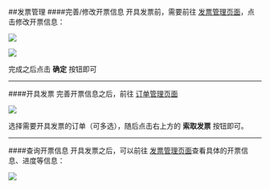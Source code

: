 ##发票管理
####完善/修改开票信息
开具发票前，需要前往 [发票管理页面](http://me.eolinker.com/#/home/user/invoice/detail "发票管理页面")，点击修改开票信息：

![](http://data.eolinker.com/course/JgQwcrQ6ed7aca4bb4de3611572ab71b274b1e500802410)

![](http://data.eolinker.com/course/NVWVC2r7b60ed6dfef419217ab5f2792690a6bf014600bb)

完成之后点击 **确定** 按钮即可

------

####开具发票
完善开票信息之后，前往 [订单管理页面](http://me.eolinker.com/#/home/user/log "订单管理页面")

![](http://data.eolinker.com/course/nA7hrED85437b7d4885b7412e0ebe80aa4f370b680a3722)

选择需要开具发票的订单（可多选），随后点击右上方的 **索取发票** 按钮即可。

---

####查询开票信息
开具发票之后，可以前往 [发票管理页面](http://me.eolinker.com/#/home/user/invoice/detail "发票管理页面")查看具体的开票信息、进度等信息：

![](http://data.eolinker.com/course/8NLkmQw965efe6ff6ce766f63844d17ee89b5c86a74208b)